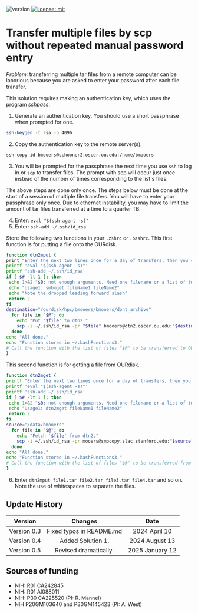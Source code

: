 ![version](https://img.shields.io/static/v1?label=multipleFileTranser&message=0.5&color=brightcolor)
[![license: mit](https://img.shields.io/badge/license-mit-blue.svg)](https://opensource.org/licenses/mit)

# Transfer multiple files by scp without repeated manual password entry

*Problem:* transferring multiple tar files from a remote computer can be laborious because you are asked to enter your password after each file transfer. 

This solution requires making an authentication key, which uses the program *sshpass*.

1. Generate an authentication key. You should use a short passphrase when prompted for one.
```bash
ssh-keygen -t rsa -b 4096
```
2. Copy the authentication key to the remote server(s).
```bash
ssh-copy-id bmooers@schooner2.oscer.ou.edu:/home/bmooers
```
3. You will be prompted for the passphrase the next time you use `ssh` to log in or `scp` to transfer files. The prompt with scp will occur just once instead of the number of times corresponding to the list's files.


The above steps are done only once. 
The steps below must be done at the start of a session of multiple file transfers. 
You will have to enter your passphrase only once. 
Due to ethernet instability, you may have to limit the amount of tar files transferred at a time to a quarter TB.

4. Enter: `eval "$(ssh-agent -s)"`
5. Enter: `ssh-add ~/.ssh/id_rsa`


Store the following two functions in your `.zshrc` or `.bashrc`.
This first function is for putting a file onto the OURdisk.

```bash
function dtn2mput {
print "Enter the next two lines once for a day of transfers, then you can run this script multiple times with different batches of files."
printf 'eval "$(ssh-agent -s)"'
printf 'ssh-add ~/.ssh/id_rsa'
if [ $# -lt 1 ]; then
 echo 1>&2 "$0: not enough arguments. Need one filename or a list of two or more separated by whitespaces."
 echo "Usage1: smbmget fileName1 fileName2"
 echo "Note the dropped leading forward slash"
 return 2
fi
destination="/ourdisk/hpc/bmooers/bmooers/dont_archive"
  for file in "$@"; do
    echo "Put '$file' to dtn2."
    scp -i ~/.ssh/id_rsa -pr "$file" bmooers@dtn2.oscer.ou.edu:"$destination"/.
  done
echo "All done."  
echo "Function stored in ~/.bashFunctions3."
# Call the function with the list of files "$@" to be transferred to OURdisk computer.  
}
```

This second function is for getting a file from OURdisk.

```bash
function dtn2mget {
printf "Enter the next two lines once for a day of transfers, then you can run this script mutliple times with different batches of files."
printf 'eval "$(ssh-agent -s)"'
printf 'ssh-add ~/.ssh/id_rsa'
if [ $# -lt 1 ]; then
 echo 1>&2 "$0: not enough arguments. Need one filename or a list of two or more separated by whitespaces."
 echo "Usage1: dtn2mget fileName1 fileName2"
 return 2
fi
source="/data/bmooers"
  for file in "$@"; do
    echo "Fetch '$file' from dtn2."
    scp -i ~/.ssh/id_rsa -pr mooers@smbcopy.slac.stanford.edu:"$source"/"$file" .
  done
echo "All done."  
echo "Function stored in ~/.bashFunctions3."
# Call the function with the list of files "$@" to be transferred from OURdisk computer.  
}
```

6. Enter `dtn2mput file1.tar file2.tar file3.tar file4.tar` and so on. Note the use of whitespaces to separate the files.



## Update History

|Version      | Changes                                         | Date            |
|:-----------:|:-----------------------------------------------:|:---------------:|
| Version 0.3 |  Fixed typos in README.md                       | 2024 April 10   |
| Version 0.4 |  Added Solution 1.                              | 2024 August 13  |
| Version 0.5 |  Revised dramatically.                          | 2025 January 12 |

## Sources of funding

- NIH: R01 CA242845
- NIH: R01 AI088011
- NIH: P30 CA225520 (PI: R. Mannel)
- NIH P20GM103640 and P30GM145423 (PI: A. West)


  
